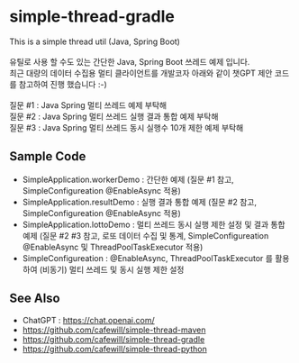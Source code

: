 # simple-thread-gradle

This is a simple thread util (Java, Spring Boot) \
 \
유틸로 사용 할 수도 있는 간단한 Java, Spring Boot 쓰레드 예제 입니다. \
최근 대량의 데이터 수집용 멀티 클라이언트를 개발코자 아래와 같이 챗GPT 제안 코드를 참고하여 진행 했습니다 :-) \
 \
질문 #1 : Java Spring 멀티 쓰레드 예제 부탁해 \
질문 #2 : Java Spring 멀티 쓰레드 실행 결과 통합 예제 부탁해 \
질문 #3 : Java Spring 멀티 쓰레드 동시 실행수 10개 제한 예제 부탁해 
 
## Sample Code

* SimpleApplication.workerDemo : 간단한 예제 (질문 #1 참고, SimpleConfigureation @EnableAsync 적용)
* SimpleApplication.resultDemo : 실행 결과 통합 예제 (질문 #2 참고, SimpleConfigureation @EnableAsync 적용)
* SimpleApplication.lottoDemo : 멀티 쓰레드 동시 실행 제한 설정 및 결과 통합 예제 (질문 #2 #3 참고, 로또 데이터 수집 및 통계, SimpleConfigureation @EnableAsync 및 ThreadPoolTaskExecutor 적용)
* SimpleConfigureation : @EnableAsync, ThreadPoolTaskExecutor 를 활용하여 (비동기) 멀티 쓰레드 및 동시 실행 제한 설정

## See Also

* ChatGPT : https://chat.openai.com/
* https://github.com/cafewill/simple-thread-maven
* https://github.com/cafewill/simple-thread-gradle
* https://github.com/cafewill/simple-thread-python
